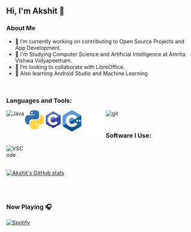 ## Hi, I'm Akshit 👋

### About Me 

- 🔭 I’m currently working on contributing to Open Source Projects and App Development.
- 🌱 I'm Studying Computer Science and Artificial Intelligence at Amrita Vishwa Vidyapeetham.
- 👯 I’m looking to collaborate with LibreOffice.
- 🤔 Also learning Android Studio and Machine Learning.

<br />

### Languages and Tools:

<a href="https://www.java.org" target="_blank"> <img align="left" alt="Java" width="50px" src=""/> </a>
<a href="https://www.python.org" target="_blank"> <img align="left" alt="Python" width="50px" src="https://github.com/Aakarsh-B/trying-repos/blob/master/python-5.svg?raw=true"/> </a>
<a href="https://www.cprogramming.com/" target="_blank"> <img align="left" alt="C" width="50px" src="https://github.com/Aakarsh-B/trying-repos/blob/master/c-programming.png"/> </a>
<a href="https://www.w3schools.com/cpp/" target="_blank"> <img align="left" alt="C++" width="50px" src="https://github.com/Aakarsh-B/trying-repos/blob/master/c++.png"/> </a>
<img align="left" alt="GitHub" width="65px" src="https://github.com/Aakarsh-B/trying-repos/blob/master/github.svg" />

<a href="https://git-scm.com/" target="_blank"><img align="left" alt="git" width="50px" src="https://git-scm.com/images/logos/downloads/Git-Icon-1788C.png" /></a>
<br />
<br />


### Software I Use:

<a href="https://code.visualstudio.com/download" target="_blank"><img align="left" alt="VSCode" width="50px" src="https://cdn.icon-icons.com/icons2/1381/PNG/512/visualstudiocode_93981.png" /></a>

<br />
<br />
<br />


[![Akshit's GitHub stats](https://github-readme-stats.vercel.app/api?username=4k5h1t&show_icons=true&theme=github_dark)](https://github.com/4k5h1t/README.md)

<br />
<br />

### Now Playing 🎧

[![Spotify](https://github-readme-remake.vercel.app/api/spotify)](https://open.spotify.com/user/fiod831pc109u3ble5sndhcos)
<br/>

